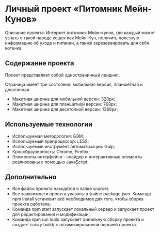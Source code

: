 # Личный проект «Питомник Мейн-Кунов»

Описание проекта: Интернет питомник Мейн-кунов, где каждый может узнать о такой пароде кошек как Мейн-Кун, получить полезную информацию об уходе и питании, а также зарезервировать для себя котенка.  

## Содержание проекта

Проект представляет собой одностраничный лендинг.

Страница имеет три состояния: мобильная версия, планшетная и десктопная.

- Макетная ширина для мобильной версии: 320px;<br>
- Макетная ширина для планшетной версии: 768px;<br>
- Макетная ширина для десктопной версии: 1366px;

## Используемые технологии

- Используемая методология: БЭМ;
- Используемый препроцессор: LESS;
- Используемый инструмент автоматизации: Gulp;
- Кроссбраузерность: Chrome, Firefox;
- Элеменеты интерфейса - слайдер и интерактивные элементы реализованы с помощью JavaScript.

## Дополнительно

- Все файлы проекта находятся в папке source/;
- Все зависимости проекта указаны в файле package.json. Команда npm install установит всё необходимое для того, чтобы сборка проекта работала;
- Команда npm start запускает локальный сервер и запускает проект для редактирования и модификации;
- Команда npm run build запускает финальную сборку проекта и создает папку build/ с оптимизированной версией проекта.
